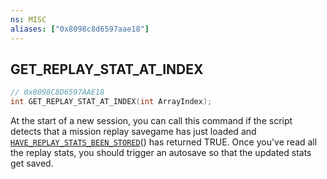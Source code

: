 ```yaml
---
ns: MISC
aliases: ["0x8098c8d6597aae18"]
---
```

## GET_REPLAY_STAT_AT_INDEX

```c
// 0x8098C8D6597AAE18
int GET_REPLAY_STAT_AT_INDEX(int ArrayIndex);
```

At the start of a new session, you can call this command if the script detects that a mission replay savegame has just loaded and [`HAVE_REPLAY_STATS_BEEN_STORED`](#_0xD642319C54AADEB6)() has returned TRUE. Once you've read all the replay stats, you should trigger an autosave so that the updated stats get saved.

